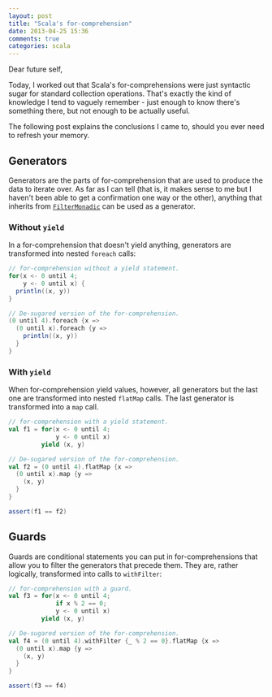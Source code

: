 ```yaml
---
layout: post
title: "Scala's for-comprehension"
date: 2013-04-25 15:36
comments: true
categories: scala
---
```

Dear future self,

Today, I worked out that Scala's for-comprehensions were just syntactic sugar for standard collection operations.
That's exactly the kind of knowledge I tend to vaguely remember - just enough to know there's something there, but not
enough to be actually useful.

The following post explains the conclusions I came to, should you ever need to refresh your memory.

<!-- more -->

## Generators
Generators are the parts of for-comprehension that are used to produce the data to iterate over. As far as I can tell
(that is, it makes sense to me but I haven't been able to get a confirmation one way or the other), anything that
inherits from [`FilterMonadic`](http://www.scala-lang.org/api/current/index.html#scala.collection.generic.FilterMonadic)
can be used as a generator.


### Without `yield`
In a for-comprehension that doesn't yield anything, generators are transformed into nested `foreach` calls:
```scala
// for-comprehension without a yield statement.
for(x <- 0 until 4;
    y <- 0 until x) {
  println((x, y))
}

// De-sugared version of the for-comprehension.
(0 until 4).foreach {x =>
  (0 until x).foreach {y =>
    println((x, y))
  }
}
```

### With `yield`
When for-comprehension yield values, however, all generators but the last one are transformed into nested `flatMap`
calls. The last generator is transformed into a `map` call.

```scala
// for-comprehension with a yield statement.
val f1 = for(x <- 0 until 4;
             y <- 0 until x)
         yield (x, y)

// De-sugared version of the for-comprehension.
val f2 = (0 until 4).flatMap {x =>
  (0 until x).map {y =>
    (x, y)
  }
}

assert(f1 == f2)
```

## Guards

Guards are conditional statements you can put in for-comprehensions that allow you to filter the generators that precede
them. They are, rather logically, transformed into calls to `withFilter`:

```scala
// for-comprehension with a guard.
val f3 = for(x <- 0 until 4;
             if x % 2 == 0;
             y <- 0 until x)
         yield (x, y)

// De-sugared version of the for-comprehension.
val f4 = (0 until 4).withFilter {_ % 2 == 0}.flatMap {x =>
  (0 until x).map {y =>
    (x, y)
  }
}

assert(f3 == f4)
```
